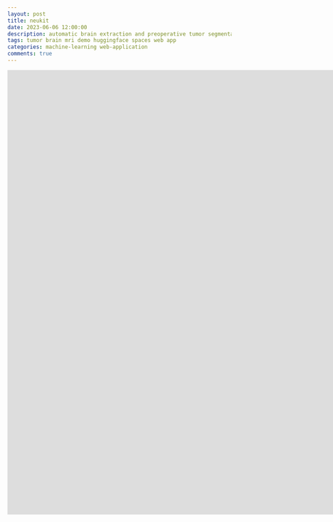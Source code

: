 ```yaml
---
layout: post
title: neukit
date: 2023-06-06 12:00:00
description: automatic brain extraction and preoperative tumor segmentation from MRI
tags: tumor brain mri demo huggingface spaces web app
categories: machine-learning web-application
comments: true
---
```


<div>
<iframe
	src="https://andreped-neukit.hf.space"
	frameborder="0"
	width="1600"
	height="1000"
></iframe>
</div>
